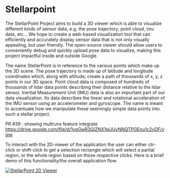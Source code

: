 # Stellarpoint

The StellarPoint Project aims to build a 3D viewer which is able to
visualize different kinds of sensor data, e.g. the pose trajectory,
point cloud, imu data, etc... We hope to create a web-based visualization
tool that can efficiently and accurately display sensor data that is not
only visually appealing, but user friendly. The open-source viewer should
allow users to conveniently debug and quickly upload pose data to
visualize, making this project impactful inside and outside Google.

The name StellarPoint is in reference to the various points which make up
the 3D scene. The pose trajectory is made up of latitude and longitude
coordinates which, along with altitude, create a path of thousands of
x, y, z points in our 3D space. Point cloud data is composed of hundreds
of thousands of lidar data points describing their distance relative to
the lidar sensor. Inertial Measurement Unit (IMU) data is also an
important part of our data visualization. Its data describes the linear
and rotational acceleration of the IMU sensor using an accelerometer
and gyroscope. The name is meant to accentuate how we manipulate these
seemingly simple data points into such a stellar project.

PR #39 : showing multruns feature integrate
https://drive.google.com/file/d/1vgGwR3QjZNX1plJUvNNQTPGEnu1c2vDF/view

To interact with the 2D-viewer of the application the user can either ctr-
click or shift-click to get a selection rectangle which will select a partial
region, or the whole region based on those respective clicks. Here is a 
brief demo of this functionality/the overall application flow.

[![StellarPoint 2D Viewer](http://img.youtube.com/vi/lUKZUFxjdkA/0.jpg)](http://www.youtube.com/watch?v=lUKZUFxjdkA "StellarPoint 2D Viewer")